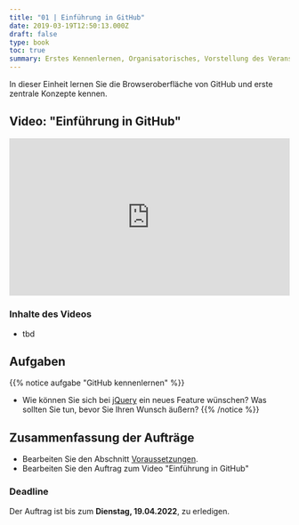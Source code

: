 ```yaml
---
title: "01 | Einführung in GitHub"
date: 2019-03-19T12:50:13.000Z
draft: false
type: book
toc: true
summary: Erstes Kennenlernen, Organisatorisches, Vorstellung des Veranstaltungskonzepts, Arbeitsauftrag
---
```


In dieser Einheit lernen Sie die Browseroberfläche von GitHub und erste zentrale Konzepte kennen.

## Video: "Einführung in GitHub"

<style>.embed-container { position: relative; padding-bottom: 56.25%; height: 0; overflow: hidden; max-width: 100%; } .embed-container iframe, .embed-container object, .embed-container embed { position: absolute; top: 0; left: 0; width: 100%; height: 100%; }</style><div class='embed-container'><iframe src='https://player.vimeo.com/video/409314374' frameborder='0' webkitAllowFullScreen mozallowfullscreen allowFullScreen></iframe></div>

### Inhalte des Videos

- tbd

## Aufgaben

{{% notice aufgabe "GitHub kennenlernen" %}}
- Wie können Sie sich bei [jQuery](https://github.com/jquery/jquery) ein neues Feature wünschen? Was sollten Sie tun, bevor Sie Ihren Wunsch äußern?
{{% /notice %}}

## Zusammenfassung der Aufträge

- Bearbeiten Sie den Abschnitt [Voraussetzungen](../../voraussetzungen/).
- Bearbeiten Sie den Auftrag zum Video "Einführung in GitHub"

### Deadline

Der Auftrag ist bis zum **Dienstag, 19.04.2022**, zu erledigen.